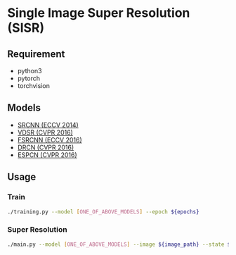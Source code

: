 # Single Image Super Resolution (SISR)

## Requirement

* python3
* pytorch
* torchvision

## Models

* [SRCNN (ECCV 2014)](./models/SRCNN/)
* [VDSR (CVPR 2016)](./models/VDSR/)
* [FSRCNN (ECCV 2016)](./models/FSRCNN/)
* [DRCN (CVPR 2016)](./models/DRCR/)
* [ESPCN (CVPR 2016)](./models/ESPCN/)

## Usage

### Train

```bash
./training.py --model [ONE_OF_ABOVE_MODELS] --epoch ${epochs}
```

### Super Resolution

```bash
./main.py --model [ONE_OF_ABOVE_MODELS] --image ${image_path} --state ${state_path} --scale ${upscale_size}
```
